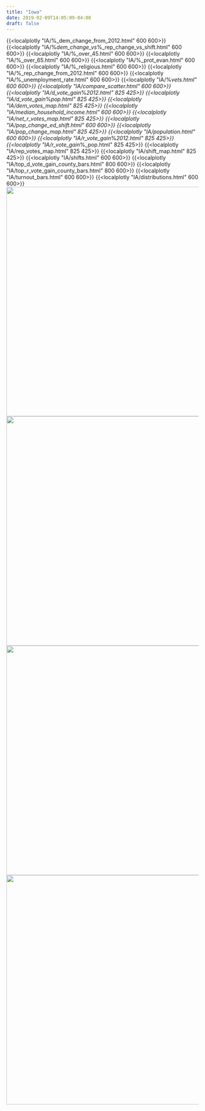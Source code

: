 ```yaml
---
title: "Iowa"
date: 2019-02-09T14:05:09-04:00
draft: false
---
```




{{<localplotly "IA/%_dem_change_from_2012.html" 600 600>}}
{{<localplotly "IA/%_dem_change_vs_%_rep_change_vs_shift.html" 600 600>}}
{{<localplotly "IA/%_over_45.html" 600 600>}}
{{<localplotly "IA/%_over_65.html" 600 600>}}
{{<localplotly "IA/%_prot_evan.html" 600 600>}}
{{<localplotly "IA/%_religious.html" 600 600>}}
{{<localplotly "IA/%_rep_change_from_2012.html" 600 600>}}
{{<localplotly "IA/%_unemployment_rate.html" 600 600>}}
{{<localplotly "IA/%_vets.html" 600 600>}}
{{<localplotly "IA/compare_scatter.html" 600 600>}}
{{<localplotly "IA/d_vote_gain_%_2012.html" 825 425>}}
{{<localplotly "IA/d_vote_gain_%_pop.html" 825 425>}}
{{<localplotly "IA/dem_votes_map.html" 825 425>}}
{{<localplotly "IA/median_household_income.html" 600 600>}}
{{<localplotly "IA/net_r_votes_map.html" 825 425>}}
{{<localplotly "IA/pop_change_ed_shift.html" 600 600>}}
{{<localplotly "IA/pop_change_map.html" 825 425>}}
{{<localplotly "IA/population.html" 600 600>}}
{{<localplotly "IA/r_vote_gain_%_2012.html" 825 425>}}
{{<localplotly "IA/r_vote_gain_%_pop.html" 825 425>}}
{{<localplotly "IA/rep_votes_map.html" 825 425>}}
{{<localplotly "IA/shift_map.html" 825 425>}}
{{<localplotly "IA/shifts.html" 600 600>}}
{{<localplotly "IA/top_d_vote_gain_county_bars.html" 800 600>}}
{{<localplotly "IA/top_r_vote_gain_county_bars.html" 800 600>}}
{{<localplotly "IA/turnout_bars.html" 600 600>}}
{{<localplotly "IA/distributions.html" 600 600>}}
<img src="/IA/net_gop_votes_waterfall.png" width="600" height="600" />
<img src="/IA/r_votes_waterfall.png" width="600" height="600" />
<img src="/IA/d_votes_waterfall.png" width="600" height="600" />
<img src="/IA/tot_votes_waterfall.png" width="600" height="600" />
